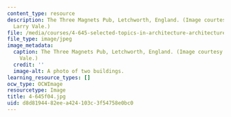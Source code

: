 ```yaml
---
content_type: resource
description: The Three Magnets Pub, Letchworth, England. (Image courtesy of Prof.
  Larry Vale.)
file: /media/courses/4-645-selected-topics-in-architecture-architecture-from-1750-to-the-present-fall-2004/d8d8194482eea424103c3f54758e0bc0_4-645f04.jpg
file_type: image/jpeg
image_metadata:
  caption: The Three Magnets Pub, Letchworth, England. (Image courtesy of Prof. Larry
    Vale.)
  credit: ''
  image-alt: A photo of two buildings.
learning_resource_types: []
ocw_type: OCWImage
resourcetype: Image
title: 4-645f04.jpg
uid: d8d81944-82ee-a424-103c-3f54758e0bc0
---
```

